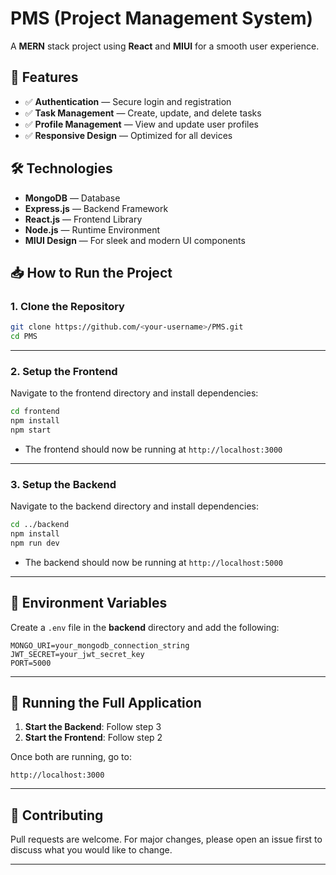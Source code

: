 # PMS (Project Management System)

A **MERN** stack project using **React** and **MIUI** for a smooth user experience.

## 🚀 Features
- ✅ **Authentication** — Secure login and registration
- ✅ **Task Management** — Create, update, and delete tasks
- ✅ **Profile Management** — View and update user profiles
- ✅ **Responsive Design** — Optimized for all devices

## 🛠️ Technologies
- **MongoDB** — Database
- **Express.js** — Backend Framework
- **React.js** — Frontend Library
- **Node.js** — Runtime Environment
- **MIUI Design** — For sleek and modern UI components

## 📥 How to Run the Project

### 1. Clone the Repository
```bash
git clone https://github.com/<your-username>/PMS.git
cd PMS
```

---

### 2. Setup the Frontend
Navigate to the frontend directory and install dependencies:

```bash
cd frontend
npm install
npm start
```

- The frontend should now be running at `http://localhost:3000`

---

### 3. Setup the Backend
Navigate to the backend directory and install dependencies:

```bash
cd ../backend
npm install
npm run dev
```

- The backend should now be running at `http://localhost:5000`

---

## 🔑 Environment Variables
Create a `.env` file in the **backend** directory and add the following:

```
MONGO_URI=your_mongodb_connection_string
JWT_SECRET=your_jwt_secret_key
PORT=5000
```

---

## 🚦 Running the Full Application
1. **Start the Backend**: Follow step 3
2. **Start the Frontend**: Follow step 2

Once both are running, go to:

```
http://localhost:3000
```

---

## 🤝 Contributing
Pull requests are welcome. For major changes, please open an issue first to discuss what you would like to change.

---
